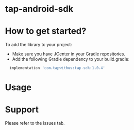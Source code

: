 # tap-android-sdk

How to get started?
==================
To add the library to your project:
- Make sure you have JCenter in your Gradle repositories.
- Add the following Gradle dependency to your build.gradle:
```Groovy
  implementation 'com.tapwithus:tap-sdk:1.0.4'
```

Usage
==================


Support
===========
Please refer to the issues tab.
